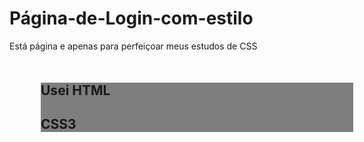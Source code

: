 # Página-de-Login-com-estilo
Está página e apenas para perfeiçoar meus estudos de CSS

<div style="margin: 50px; background-color: rgb(0,0,0,.5); width: 500px;">
  <div class="div2">
    <h2>Usei HTML</h2>
    <h2>CSS3</h2>
  </div>
</div
